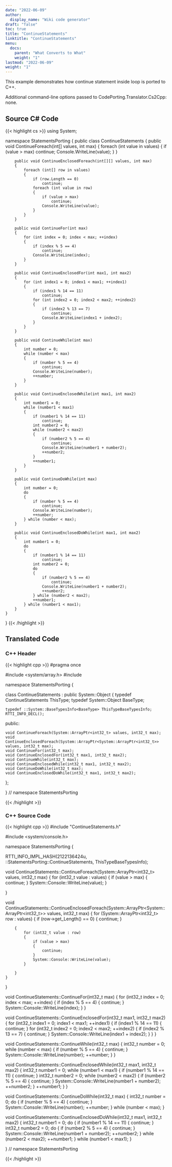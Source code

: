 ```yaml
---
date: "2022-06-09"
author:
  display_name: "Wiki code generator"
draft: "false"
toc: true
title: "ContinueStatements"
linktitle: "ContinueStatements"
menu:
  docs:
    parent: "What Converts to What"
    weight: "1"
lastmod: "2022-06-09"
weight: "1"
---
```


This example demonstrates how continue statement inside loop is ported to C++.

Additional command-line options passed to CodePorting.Translator.Cs2Cpp: none.

## Source C# Code ##

{{< highlight cs >}}
using System;

namespace StatementsPorting
{
    public class ContinueStatements
    {
        public void ContinueForeach(int[] values, int max)
        {
            foreach (int value in values)
            {
                if (value > max)
                    continue;
                Console.WriteLine(value);
            }
        }

        public void ContinueEnclosedForeach(int[][] values, int max)
        {
            foreach (int[] row in values)
            {
                if (row.Length == 0)
                    continue;
                foreach (int value in row)
                {
                    if (value > max)
                        continue;
                    Console.WriteLine(value);
                }
            }
        }

        public void ContinueFor(int max)
        {
            for (int index = 0; index < max; ++index)
            {
                if (index % 5 == 4)
                    continue;
                Console.WriteLine(index);
            }
        }

        public void ContinueEnclosedFor(int max1, int max2)
        {
            for (int index1 = 0; index1 < max1; ++index1)
            {
                if (index1 % 14 == 11)
                    continue;
                for (int index2 = 0; index2 < max2; ++index2)
                {
                    if (index2 % 13 == 7)
                        continue;
                    Console.WriteLine(index1 + index2);
                }
            }
        }

        public void ContinueWhile(int max)
        {
            int number = 0;
            while (number < max)
            {
                if (number % 5 == 4)
                    continue;
                Console.WriteLine(number);
                ++number;
            }
        }

        public void ContinueEnclosedWhile(int max1, int max2)
        {
            int number1 = 0;
            while (number1 < max1)
            {
                if (number1 % 14 == 11)
                    continue;
                int number2 = 0;
                while (number2 < max2)
                {
                    if (number2 % 5 == 4)
                        continue;
                    Console.WriteLine(number1 + number2);
                    ++number2;
                }
                ++number1;
            }
        }

        public void ContinueDoWhile(int max)
        {
            int number = 0;
            do
            {
                if (number % 5 == 4)
                    continue;
                Console.WriteLine(number);
                ++number;
            } while (number < max);
        }

        public void ContinueEnclosedDoWhile(int max1, int max2)
        {
            int number1 = 0;
            do
            {
                if (number1 % 14 == 11)
                    continue;
                int number2 = 0;
                do
                {
                    if (number2 % 5 == 4)
                        continue;
                    Console.WriteLine(number1 + number2);
                    ++number2;
                } while (number2 < max2);
                ++number1;
            } while (number1 < max1);
        }
    }
}
{{< /highlight >}}

## Translated Code ##

### C++ Header ###

{{< highlight cpp >}}
#pragma once

#include <system/array.h>
#include <cstdint>

namespace StatementsPorting {

class ContinueStatements : public System::Object
{
    typedef ContinueStatements ThisType;
    typedef System::Object BaseType;
    
    typedef ::System::BaseTypesInfo<BaseType> ThisTypeBaseTypesInfo;
    RTTI_INFO_DECL();
    
public:

    void ContinueForeach(System::ArrayPtr<int32_t> values, int32_t max);
    void ContinueEnclosedForeach(System::ArrayPtr<System::ArrayPtr<int32_t>> values, int32_t max);
    void ContinueFor(int32_t max);
    void ContinueEnclosedFor(int32_t max1, int32_t max2);
    void ContinueWhile(int32_t max);
    void ContinueEnclosedWhile(int32_t max1, int32_t max2);
    void ContinueDoWhile(int32_t max);
    void ContinueEnclosedDoWhile(int32_t max1, int32_t max2);
    
};

} // namespace StatementsPorting



{{< /highlight >}}

### C++ Source Code ###

{{< highlight cpp >}}
#include "ContinueStatements.h"

#include <system/console.h>

namespace StatementsPorting {

RTTI_INFO_IMPL_HASH(2122136424u, ::StatementsPorting::ContinueStatements, ThisTypeBaseTypesInfo);

void ContinueStatements::ContinueForeach(System::ArrayPtr<int32_t> values, int32_t max)
{
    for (int32_t value : values)
    {
        if (value > max)
        {
            continue;
        }
        System::Console::WriteLine(value);
    }
    
}

void ContinueStatements::ContinueEnclosedForeach(System::ArrayPtr<System::ArrayPtr<int32_t>> values, int32_t max)
{
    for (System::ArrayPtr<int32_t> row : values)
    {
        if (row->get_Length() == 0)
        {
            continue;
        }
        
        {
            for (int32_t value : row)
            {
                if (value > max)
                {
                    continue;
                }
                System::Console::WriteLine(value);
            }
            
        }
    }
    
}

void ContinueStatements::ContinueFor(int32_t max)
{
    for (int32_t index = 0; index < max; ++index)
    {
        if (index % 5 == 4)
        {
            continue;
        }
        System::Console::WriteLine(index);
    }
}

void ContinueStatements::ContinueEnclosedFor(int32_t max1, int32_t max2)
{
    for (int32_t index1 = 0; index1 < max1; ++index1)
    {
        if (index1 % 14 == 11)
        {
            continue;
        }
        for (int32_t index2 = 0; index2 < max2; ++index2)
        {
            if (index2 % 13 == 7)
            {
                continue;
            }
            System::Console::WriteLine(index1 + index2);
        }
    }
}

void ContinueStatements::ContinueWhile(int32_t max)
{
    int32_t number = 0;
    while (number < max)
    {
        if (number % 5 == 4)
        {
            continue;
        }
        System::Console::WriteLine(number);
        ++number;
    }
}

void ContinueStatements::ContinueEnclosedWhile(int32_t max1, int32_t max2)
{
    int32_t number1 = 0;
    while (number1 < max1)
    {
        if (number1 % 14 == 11)
        {
            continue;
        }
        int32_t number2 = 0;
        while (number2 < max2)
        {
            if (number2 % 5 == 4)
            {
                continue;
            }
            System::Console::WriteLine(number1 + number2);
            ++number2;
        }
        ++number1;
    }
}

void ContinueStatements::ContinueDoWhile(int32_t max)
{
    int32_t number = 0;
    do
    {
        if (number % 5 == 4)
        {
            continue;
        }
        System::Console::WriteLine(number);
        ++number;
    } while (number < max);
}

void ContinueStatements::ContinueEnclosedDoWhile(int32_t max1, int32_t max2)
{
    int32_t number1 = 0;
    do
    {
        if (number1 % 14 == 11)
        {
            continue;
        }
        int32_t number2 = 0;
        do
        {
            if (number2 % 5 == 4)
            {
                continue;
            }
            System::Console::WriteLine(number1 + number2);
            ++number2;
        } while (number2 < max2);
        ++number1;
    } while (number1 < max1);
}

} // namespace StatementsPorting

{{< /highlight >}}
